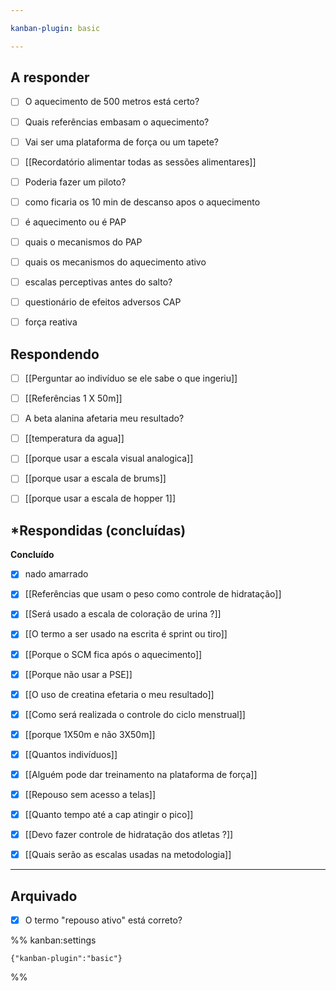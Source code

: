 ```yaml
---

kanban-plugin: basic

---
```


## **A responder**

- [ ] O aquecimento de 500 metros está certo?
- [ ] Quais referências embasam o aquecimento?
- [ ] Vai ser uma plataforma de força ou um tapete?
- [ ] [[Recordatório alimentar todas as sessões alimentares]]
- [ ] Poderia fazer um piloto?
- [ ] como ficaria os 10 min de descanso apos o  aquecimento
- [ ] é aquecimento ou é PAP
- [ ] quais o mecanismos do PAP
- [ ] quais os mecanismos do aquecimento ativo
- [ ] escalas perceptivas antes do salto?
- [ ] questionário de efeitos adversos CAP
- [ ] força reativa


## **Respondendo**

- [ ] [[Perguntar ao indivíduo se ele sabe o que ingeriu]]
- [ ] [[Referências 1 X 50m]]
- [ ] A beta alanina afetaria meu resultado?
- [ ] [[temperatura da agua]]
- [ ] [[porque usar a escala visual analogica]]
- [ ] [[porque usar a escala de brums]]
- [ ] [[porque usar a escala de hopper 1]]


## ***Respondidas (concluídas)**

**Concluído**
- [x] nado amarrado
- [x] [[Referências que usam o peso como controle de hidratação]]
- [x] [[Será usado a escala de coloração de urina ?]]
- [x] [[O termo a ser usado na escrita é  sprint  ou  tiro]]
- [x] [[Porque o SCM fica após o aquecimento]]
- [x] [[Porque não usar a PSE]]
- [x] [[O uso de creatina efetaria o meu resultado]]
- [x] [[Como será realizada o controle do ciclo menstrual]]
- [x] [[porque 1X50m e não 3X50m]]
- [x] [[Quantos indivíduos]]
- [x] [[Alguém pode dar treinamento na plataforma de força]]
- [x] [[Repouso sem acesso a telas]]
- [x] [[Quanto tempo até a cap atingir o pico]]
- [x] [[Devo fazer controle de hidratação dos atletas ?]]
- [x] [[Quais serão as escalas usadas na metodologia]]


***

## Arquivado

- [x] O termo "repouso ativo" está correto?

%% kanban:settings
```
{"kanban-plugin":"basic"}
```
%%
